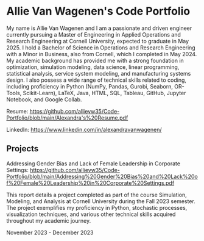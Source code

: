 # Allie Van Wagenen's Code Portfolio

My name is Allie Van Wagenen and I am a passionate and driven engineer currently pursuing a Master of Engineering in Applied Operations and Research Engineering at Cornell University, expected to graduate in May 2025. I hold a Bachelor of Science in Operations and Research Engineering with a Minor in Business, also from Cornell, which I completed in May 2024. My academic background has provided me with a strong foundation in optimization, simulation modeling, data science, linear programming, statistical analysis, service system modeling, and manufacturing systems design. I also possess a wide range of technical skills related to coding, including proficiency in Python (NumPy, Pandas, Gurobi, Seaborn, OR-Tools, Scikit-Learn), LaTeX, Java, HTML, SQL, Tableau, GitHub, Jupyter Notebook, and Google Collab.

Resume: https://github.com/allievw35/Code-Portfolio/blob/main/Alexandra's%20Resume.pdf

LinkedIn: https://www.linkedin.com/in/alexandravanwagenen/

## Projects

Addressing Gender Bias and Lack of Female Leadership in Corporate Settings:
https://github.com/allievw35/Code-Portfolio/blob/main/Addressing%20Gender%20Bias%20and%20Lack%20of%20Female%20Leadership%20in%20Corporate%20Settings.pdf

This report details a project completed as part of the course Simulation, Modeling, and Analysis at Cornell University during the Fall 2023 semester. The project exemplifies my proficiency in Python, stochastic processes, visualization techniques, and various other technical skills acquired throughout my academic journey.

November 2023 - December 2023
